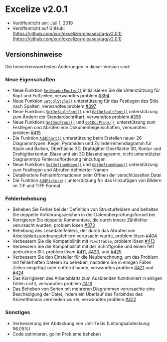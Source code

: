 # Excelize v2.0.1

* Veröffentlicht am: Juli 1, 2019
* Veröffentlicht auf GitHub: [https://github.com/xuri/excelize/releases/tag/v2.0.1](https://github.com/xuri/excelize/releases/tag/v2.0.1)

## Versionshinweise

Die bemerkenswertesten Änderungen in dieser Version sind:

### Neue Eigenschaften

* Neue Funktion [`SetHeaderFooter()`](https://pkg.go.dev/github.com/360EntSecGroup-Skylar/excelize/v2@v2.0.1#File.SetHeaderFooter) initialisieren Sie die Unterstützung für Kopf und Fußzeilen, verwandtes problem [#394](https://github.com/xuri/excelize/issues/394)
* Neue Funktion [`SetColStyle()`](https://pkg.go.dev/github.com/360EntSecGroup-Skylar/excelize/v2@v2.0.1#File.SetColStyle) unterstützung für das Festlegen des Stils nach Spalten, verwandtes problem [#397](https://github.com/xuri/excelize/issues/397)
* Neue Funktions [`SetDefaultFont()`](https://pkg.go.dev/github.com/360EntSecGroup-Skylar/excelize/v2@v2.0.1#File.SetDefaultFont) und [`GetDefaultFont()`](https://pkg.go.dev/github.com/360EntSecGroup-Skylar/excelize/v2@v2.0.1#File.GetDefaultFont) unterstützung zum Ändern der Standardschriftart, verwandtes problem [#390](https://github.com/xuri/excelize/issues/390)
* Neue Funktions [`SetDocProps()`](https://pkg.go.dev/github.com/360EntSecGroup-Skylar/excelize/v2@v2.0.1#File.SetDocProps) und [`GetDocProps()`](https://pkg.go.dev/github.com/360EntSecGroup-Skylar/excelize/v2@v2.0.1#File.GetDocProps), unterstützung zum Festlegen und Abrufen von Dokumenteigenschaften, verwandtes problem [#415](https://github.com/xuri/excelize/issues/415)
* Die Funktion [`AddChart()`](https://pkg.go.dev/github.com/360EntSecGroup-Skylar/excelize/v2@v2.0.1#File.AddChart) unterstützung beim Erstellen neuer 26 Diagrammtypen: Kegel, Pyramiden und Zylinderreihendiagramm für Säule und Balken, Oberfläche 3D, Drahtgitter Oberfläche 3D, Kontur und Drahtgitterkontur, Blase und ein 3D Blasendiagramm, nicht unterstützter Diagrammtyp Fehleraufforderung hinzufügen
* Neue Funktions [`SetDefinedName()`](https://pkg.go.dev/github.com/360EntSecGroup-Skylar/excelize/v2@v2.0.1#File.SetDefinedName) und [`GetDefinedName()`](https://pkg.go.dev/github.com/360EntSecGroup-Skylar/excelize/v2@v2.0.1#File.GetDefinedName) unterstützung zum Festlegen und Abrufen definierter Namen
* Detailliertere Fehlerinformationen beim Öffnen der verschlüsselten Datei
* Die Funktion [`AddPicture()`](https://pkg.go.dev/github.com/360EntSecGroup-Skylar/excelize/v2@v2.0.1#File.AddPicture) unterstützung für das Hinzufügen von Bildern im TIF und TIFF Format

### Fehlerbehebung

* Beheben Sie Fehler bei der Definition von Strukturfeldern und behalten Sie doppelte Anführungszeichen in der Datenüberprüfungsformel bei
* Korrigieren Sie doppelte Kommentare, die durch innere Zählfehler verursacht wurden, problem lösen [#373](https://github.com/xuri/excelize/issues/373)
* Behebung des Lesedateifehlers, der durch das Abrufen von Arbeitsblattzuordnungsfehlern verursacht wurde, problem lösen [#404](https://github.com/xuri/excelize/issues/404)
* Verbessern Sie die Kompatibilität mit `PivotTable`, problem lösen [#413](https://github.com/xuri/excelize/issues/413)
* Verbessern Sie die Kompatibilität mit der Schriftgröße und einem fett gedruckten Stil, problem lösen [#411](https://github.com/xuri/excelize/issues/411), [#420](https://github.com/xuri/excelize/issues/420), und [#425](https://github.com/xuri/excelize/issues/425)
* Verbessern Sie den Einsteller für die Neuberechnung, um das Problem mit fehlerhaften Dateien zu beheben, nachdem Sie in einigen Fällen Zeilen eingefügt oder entfernt haben, verwandtes problem [#421](https://github.com/xuri/excelize/issues/421) und [#424](https://github.com/xuri/excelize/issues/424)
* Das Korrigieren des Arbeitsblatts zum Ausblenden funktioniert in einigen Fällen nicht, verwandtes problem [#418](https://github.com/xuri/excelize/issues/418)
* Das Beheben von Serien mit mehreren Diagrammen verursachte eine Beschädigung der Datei, indem ein Überlauf des Farbindex des Akzentthemas vermieden wurde, verwandtes problem [#422](https://github.com/xuri/excelize/issues/422)

### Sonstiges

* Verbesserung der Abdeckung von Unit-Tests (Leitungsabdeckung: 96.05%)
* Code optimieren, golint Probleme beheben
